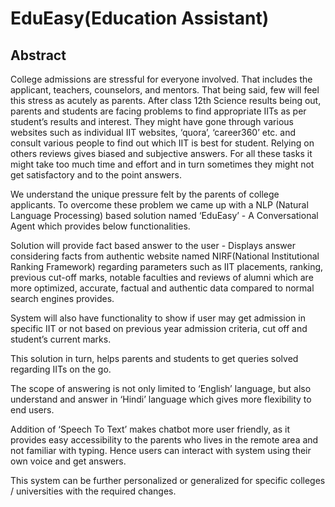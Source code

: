 # EduEasy(Education Assistant)

## Abstract
College admissions are stressful for everyone involved. That includes the applicant, teachers, counselors, and mentors. That being said, few will feel this stress as acutely as parents. After class 12th Science results being out, parents and students are facing problems to find appropriate IITs as per student’s results and interest. They might have gone through various websites such as individual IIT websites, ‘quora’, ‘career360’ etc. and consult various people to find out which IIT is best for student. Relying on others reviews gives biased and subjective answers. For all these tasks it might take too much time and effort and in turn sometimes they might not get satisfactory and to the point answers.

We understand the unique pressure felt by the parents of college applicants. To overcome these problem we came up with a NLP (Natural Language Processing) based solution named ‘EduEasy’ - A Conversational Agent which provides below functionalities.

Solution will provide fact based answer to the user - Displays answer considering facts from authentic website named NIRF(National Institutional Ranking Framework) regarding parameters such as IIT placements, ranking, previous cut-off marks, notable faculties and reviews of alumni which are more optimized, accurate, factual and authentic data compared to normal search engines provides. 

System will also have functionality to show if user may get admission in specific IIT or not based on previous year admission criteria, cut off and student’s current marks. 

This solution in turn, helps parents and students to get queries solved regarding IITs on the go. 

The scope of answering is not only limited to ‘English’ language, but also understand and answer in ‘Hindi’ language which gives more flexibility to end users. 

Addition of ‘Speech  To Text’ makes chatbot more user friendly, as it provides easy accessibility to the parents who lives in the remote area and not familiar with typing. Hence users can interact with system using their own voice and get answers. 

This system can be further personalized or generalized for specific colleges / universities with the required changes. 


